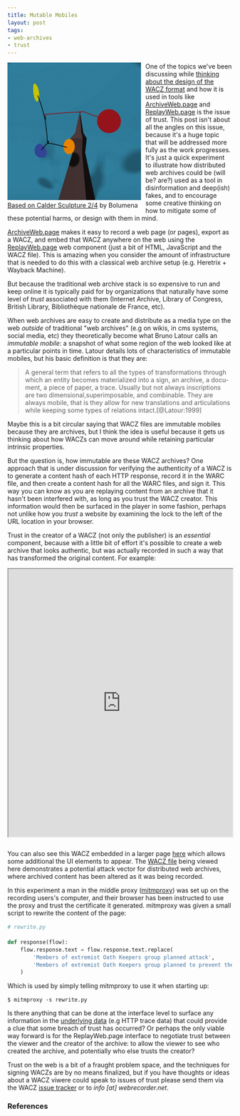 ```yaml
---
title: Mutable Mobiles
layout: post
tags:
- web-archives
- trust
---
```


<figure style="width: 300px; float: left; margin: 0px 10px 0px 0px;">
  <a href="https://commons.wikimedia.org/wiki/File:Calder_2_-I%C3%B1aki_Otsoa._CC._By_ShA_$no-.tif">
    <img src="/images/mobile.jpg" class="img-responsive">
  </a>
  <figcaption> <a href="https://commons.wikimedia.org/wiki/File:Calder_2_-I%C3%B1aki_Otsoa._CC._By_ShA_$no-.tif"> Based on Calder Sculpture 2/4</a> by Bolumena</figcaption>
</figure>

One of the topics we've been discussing while [thinking about the design of the WACZ format] and how it is used in tools like [ArchiveWeb.page] and [ReplayWeb.page] is the issue of trust. This post isn't about all the angles on this issue, because it's a huge topic that will be addressed more fully as the work progresses. It's just a quick experiment to illustrate how distributed web archives could be (will be? are?) used as a tool in disinformation and deep(ish) fakes, and to encourage some creative thinking on how to mitigate some of these potential harms, or design with them in mind.

[ArchiveWeb.page] makes it easy to record a web page (or pages), export as a WACZ, and embed that WACZ anywhere on the web using the [ReplayWeb.page] web component (just a bit of HTML, JavaScript and the WACZ file). This is amazing when you consider the amount of infrastructure that is needed to do this with a classical web archive setup (e.g. Heretrix + Wayback Machine).

But because the  traditional web archive stack is so expensive to run and keep online it is typically paid for by organizations that naturally have some level of *trust* associated with them (Internet Archive, Library of Congress, British Library, Bibliothèque nationale de France, etc).

When web archives are easy to create and distribute as a media type on the web *outside* of traditional "web archives" (e.g on wikis, in cms systems, social media, etc) they theoretically become what Bruno Latour calls an *immutable mobile*: a snapshot of what some region of the web looked like at a particular points in time. Latour details lots of characteristics of immutable mobiles, but his basic definition is that they are:

> A general term that refers to all the types of transformations through which an entity becomes materialized into a sign, an archive, a docu­ment, a piece of paper, a trace. Usually but not always inscriptions are two­ dimensional,superimposable, and combinable. They are always mobile, that is they allow for new translations and articulations while keeping some types of relations intact.[@Latour:1999]

Maybe this is a bit circular saying that WACZ files are immutable mobiles because they are archives, but I think the idea is useful because it gets us thinking about how WACZs can move around while retaining particular intrinsic properties.

But the question is, how immutable are these WACZ archives? One approach that is under discussion for verifying the authenticity of a WACZ is to generate a content hash of each HTTP response, record it in the WARC file, and then create a content hash for all the WARC files, and sign it. This way you can know as you are replaying content from an archive that it hasn't been interfered with, as long as you trust the WACZ creator. This information would then be surfaced in the player in some fashion, perhaps not unlike how you *trust* a website by examining the lock to the left of the URL location in your browser.

Trust in the creator of a WACZ (not only the publisher) is an *essential* component, because with a little bit of effort it's possible to create a web archive that looks authentic, but was actually recorded in such a way that has transformed the original content. For example:

<iframe src="https://inkdroid.org/web-archives/mitm-attack/bare-index.html" height=600 width="100%" style="margin-bottom: 10px;"></iframe>

You can also see this WACZ embedded in a larger page [here] which allows some additional the UI elements to appear. The [WACZ file] being viewed here demonstrates a potential attack vector for distributed web archives, where archived content has been altered as it was being recorded.

In this experiment a man in the middle proxy ([mitmproxy]) was set up on the recording users's computer, and their browser has been instructed to use the proxy and trust the certificate it generated. mitmproxy was given a small script to rewrite the content of the page:

```python
# rewrite.py

def response(flow):
    flow.response.text = flow.response.text.replace(
        'Members of extremist Oath Keepers group planned attack', 
        'Members of extremist Oath Keepers group planned to prevent the attack'
    )
```

Which is used by simply telling mitmproxy to use it when starting up:

    $ mitmproxy -s rewrite.py

Is there anything that can be done at the interface level to surface any information in the [underlying data] (e.g HTTP trace data) that could provide a clue that some breach of trust has occurred? Or perhaps the only viable way forward is for the ReplayWeb.page interface to negotiate trust between the viewer and the creator of the archive: to allow the viewer to see who created the archive, and potentially who else trusts the creator?

Trust on the web is a bit of a fraught problem space, and the techniques for signing WACZs are by no means finalized, but if you have thoughts or ideas about a WACZ viwere could speak to issues of trust please send them via the WACZ [issue tracker] or to *info [at] webrecorder.net*.

### References

[ArchiveWeb.page]: https://archiveweb.page
[ReplayWeb.page]: https://replayweb.page
[thinking about the design of the WACZ format]: https://inkdroid.org/2021/11/24/wacz/
[underlying data]: https://inkdroid.org/web-archives/mitm-attack/archive.wacz
[WACZ file]: https://inkdroid.org/web-archives/mitm-attack/archive.wacz
[issue tracker]: https://github.com/webrecorder/wacz-spec/issues/
[mitmproxy]: https://mitmproxy.org/
[here]: https://inkdroid.org/web-archives/mitm-attack/
